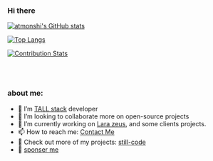 ### Hi there

[![atmonshi's GitHub stats](https://github-readme-stats.vercel.app/api?username=atmonshi&count_private=true&show_icons=true&theme=flag-india)](https://github.com/atmonshi/github-readme-stats)

[![Top Langs](https://github-readme-stats.vercel.app/api/top-langs/?username=atmonshi&layout=compact)](https://github.com/anuraghazra/github-readme-stats)

[![Contribution Stats](https://github-contribution-stats.vercel.app/api/?username=atmonshi)](https://github.com/LordDashMe/github-contribution-stats/)

<br />
<br />


### about me:
- 🌱 I’m [TALL stack](https://tallstack.dev/) developer
- 👯 I’m looking to collaborate more on open-source projects
- 🔭 I’m currently working on [Lara zeus](https://github.com/lara-zeus), and some clients projects.
- 📫 How to reach me: [Contact Me](https://still-code.com/contact-us/other)
- 📂 Check out more of my projects: [still-code](https://still-code.com)
- 💖 [sponser me](https://github.com/sponsors/atmonshi)
